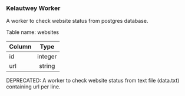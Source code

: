 ### Kelautwey Worker
A worker to check website status from postgres database.

Table name: websites
 
| Column  |      Type     |
|---------|:-------------:|
|   id    |    integer    |
|   url   |    string     |


DEPRECATED: A worker to check website status from text file (data.txt) containing url per line.


